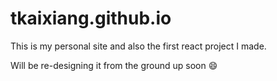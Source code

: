 # tkaixiang.github.io

This is my personal site and also the first react project I made.

Will be re-designing it from the ground up soon 😄
